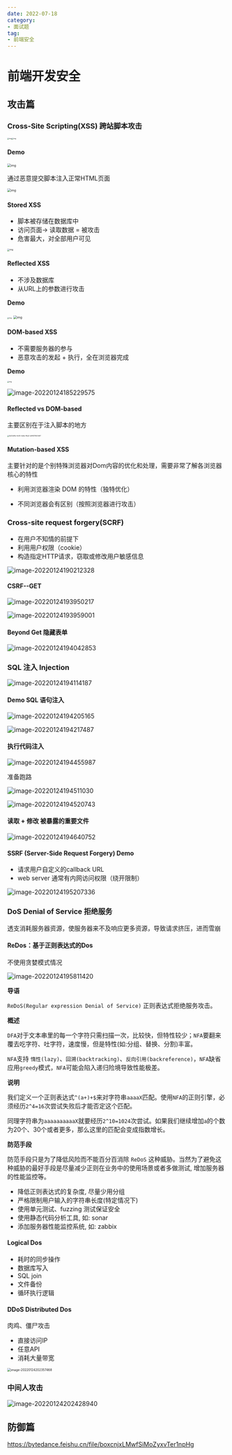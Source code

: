 ```yaml
---
date: 2022-07-18
category:
- 面试题
tag:
- 前端安全
---
```


# 前端开发安全

## 攻击篇

### Cross-Site Scripting(XSS) 跨站脚本攻击

<img src="https://mc-web-1259409954.cos.ap-guangzhou.myqcloud.com/MyImages/202201241846476.png" alt="img" style="zoom: 25%;" /><img src="https://mc-web-1259409954.cos.ap-guangzhou.myqcloud.com/MyImages/202201241846618.png" alt="img" style="zoom:25%;" />

#### Demo

<img src="https://internal-api.feishu.cn/space/api/box/stream/download/wps/auth_code/?code=90e4f8091ee8e94b486779e653358843_8afbbfa1cbbafee7_VADUGKB3DO_CINI158S77PPK6VD37QFL6V8A4" alt="img" style="zoom: 50%;" />

通过恶意提交脚本注入正常HTML页面

<img src="https://internal-api.feishu.cn/space/api/box/stream/download/wps/auth_code/?code=cbaad21f3c2c0d12f2806acc356d5e82_8dc0e7bfcc81a6f9_IKAU5OJ3DO_SIK1CFMHR6SAB6GBPUS9A5F2S8" alt="img" style="zoom: 50%;" />

#### Stored XSS 

- 脚本被存储在数据库中
- 访问页面-> 读取数据 = 被攻击
- 危害最大，对全部用户可见

<img src="https://internal-api.feishu.cn/space/api/box/stream/download/wps/auth_code/?code=bc64f5b1b246356e624bc5a55a194b0a_d28c81ea93cdc0ac_5VPJJ5J3DO_129ETFV746KT3MMHL6C2VSPPIO" alt="img" style="zoom:33%;" />

#### Reflected XSS 

- 不涉及数据库
- 从URL上的参数进行攻击

**Demo**

<img src="https://mc-web-1259409954.cos.ap-guangzhou.myqcloud.com/MyImages/202201241852450.png" alt="img" style="zoom: 25%;" />

<img src="https://mc-web-1259409954.cos.ap-guangzhou.myqcloud.com/MyImages/202201241848767.png" alt="img" style="zoom: 50%;" />

#### DOM-based XSS

- 不需要服务器的参与
- 恶意攻击的发起 + 执行，全在浏览器完成

**Demo**

<img src="https://mc-web-1259409954.cos.ap-guangzhou.myqcloud.com/MyImages/202201241852450.png" alt="img" style="zoom: 25%;" />

![image-20220124185229575](https://mc-web-1259409954.cos.ap-guangzhou.myqcloud.com/MyImages/202201241852617.png)

#### Reflected vs DOM-based

主要区别在于注入脚本的地方

<img src="https://mc-web-1259409954.cos.ap-guangzhou.myqcloud.com/MyImages/202201241856355.png" alt="2b25df0e-6c92-4e6a-90a4-d4f637640467" style="zoom: 25%;" />

#### Mutation-based XSS

主要针对的是个别特殊浏览器对Dom内容的优化和处理，需要非常了解各浏览器核心的特性

- 利用浏览器渲染 DOM 的特性（独特优化）

- 不同浏览器会有区别（按照浏览器进行攻击）

### Cross-site request forgery(SCRF)

- 在用户不知情的前提下
- 利用用户权限（cookie）
- 构造指定HTTP请求，窃取或修改用户敏感信息

![image-20220124190212328](https://mc-web-1259409954.cos.ap-guangzhou.myqcloud.com/MyImages/202201241902405.png)

#### CSRF--GET

![image-20220124193950217](https://mc-web-1259409954.cos.ap-guangzhou.myqcloud.com/MyImages/202201241939316.png)

![image-20220124193959001](https://mc-web-1259409954.cos.ap-guangzhou.myqcloud.com/MyImages/202201241939082.png)

#### Beyond Get 隐藏表单

![image-20220124194042853](https://mc-web-1259409954.cos.ap-guangzhou.myqcloud.com/MyImages/202201241940963.png)

### SQL 注入 Injection

![image-20220124194114187](https://mc-web-1259409954.cos.ap-guangzhou.myqcloud.com/MyImages/202201241941320.png)

#### Demo SQL 语句注入

![image-20220124194205165](https://mc-web-1259409954.cos.ap-guangzhou.myqcloud.com/MyImages/202201241942268.png)

![image-20220124194217487](https://mc-web-1259409954.cos.ap-guangzhou.myqcloud.com/MyImages/202201241942567.png)

#### 执行代码注入

![image-20220124194455987](https://mc-web-1259409954.cos.ap-guangzhou.myqcloud.com/MyImages/202201241944035.png)

准备跑路

![image-20220124194511030](https://mc-web-1259409954.cos.ap-guangzhou.myqcloud.com/MyImages/202201241945063.png)

![image-20220124194520743](https://mc-web-1259409954.cos.ap-guangzhou.myqcloud.com/MyImages/202201241945813.png)

#### 读取 + 修改 被暴露的重要文件

![image-20220124194640752](https://mc-web-1259409954.cos.ap-guangzhou.myqcloud.com/MyImages/202201241946869.png)

#### SSRF (Server-Side Request Forgery) Demo

- 请求用户自定义的callback URL
- web server 通常有内网访问权限（绕开限制）

![image-20220124195207336](https://mc-web-1259409954.cos.ap-guangzhou.myqcloud.com/MyImages/202201241952440.png)

### DoS Denial of Service 拒绝服务

透支消耗服务器资源，使服务器来不及响应更多资源，导致请求挤压，进而雪崩

#### ReDos：基于正则表达式的Dos

不使用贪婪模式情况

![image-20220124195811420](https://mc-web-1259409954.cos.ap-guangzhou.myqcloud.com/MyImages/202201241958546.png)

**导语**

`ReDoS(Regular expression Denial of Service)` 正则表达式拒绝服务攻击。

**概述**

`DFA`对于文本串里的每一个字符只需扫描一次，比较快，但特性较少；`NFA`要翻来覆去吃字符、吐字符，速度慢，但是特性(如:分组、替换、分割)丰富。

`NFA`支持 `惰性(lazy)`、`回溯(backtracking)`、`反向引用(backreference)`，`NFA`缺省应用`greedy`模式，`NFA`可能会陷入递归险境导致性能极差。

**说明**

我们定义一个正则表达式`^(a+)+$`来对字符串`aaaaX`匹配。使用`NFA`的正则引擎，必须经历`2^4=16`次尝试失败后才能否定这个匹配。

同理字符串为`aaaaaaaaaaX`就要经历`2^10=1024`次尝试。如果我们继续增加`a`的个数为20个、30个或者更多，那么这里的匹配会变成指数增长。

**防范手段**

防范手段只是为了降低风险而不能百分百消除 `ReDoS` 这种威胁。当然为了避免这种威胁的最好手段是尽量减少正则在业务中的使用场景或者多做测试, 增加服务器的性能监控等。

- 降低正则表达式的复杂度, 尽量少用分组
- 严格限制用户输入的字符串长度(特定情况下)
- 使用单元测试、fuzzing 测试保证安全
- 使用静态代码分析工具, 如: sonar
- 添加服务器性能监控系统, 如: zabbix

#### Logical Dos

- 耗时的同步操作
- 数据库写入
- SQL join
- 文件备份
- 循环执行逻辑

#### DDoS Distributed Dos

肉鸡、僵尸攻击

- 直接访问IP
- 任意API
- 消耗大量带宽

<img src="https://mc-web-1259409954.cos.ap-guangzhou.myqcloud.com/MyImages/202201242023570.png" alt="image-20220124202357468" style="zoom: 50%;" />

### 中间人攻击

![image-20220124202428940](https://mc-web-1259409954.cos.ap-guangzhou.myqcloud.com/MyImages/202201242024014.png)

## 防御篇

https://bytedance.feishu.cn/file/boxcnjxLMwfSiMoZyxvTer1npHg
